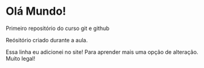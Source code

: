 # Olá Mundo!
 Primeiro repositório do curso git e github

 Reósitório criado durante a aula.


 Essa linha eu adicionei no site! Para aprender mais uma opção de alteração. 
 Muito legal!
